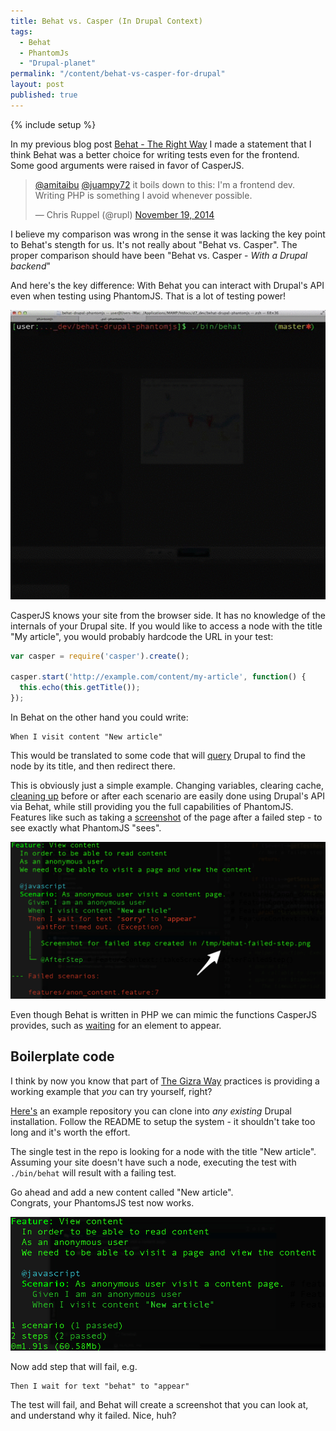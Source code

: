 ```yaml
---
title: Behat vs. Casper (In Drupal Context)
tags:
  - Behat
  - PhantomJs
  - "Drupal-planet"
permalink: "/content/behat-vs-casper-for-drupal"
layout: post
published: true
---
```


{% include setup %}

In my previous blog post [Behat - The Right Way](/content/behat-the-right-way) I made a statement that I think Behat was a better choice for writing tests even for the frontend. Some good arguments were raised in favor of CasperJS.  

<blockquote class="twitter-tweet" data-conversation="none" data-cards="hidden" data-partner="tweetdeck"><p><a href="https://twitter.com/amitaibu">@amitaibu</a> <a href="https://twitter.com/juampy72">@juampy72</a> it boils down to this: I&#39;m a frontend dev. Writing PHP is something I avoid whenever possible.</p>&mdash; Chris Ruppel (@rupl) <a href="https://twitter.com/rupl/status/535025236702683136">November 19, 2014</a></blockquote>
<script async src="//platform.twitter.com/widgets.js" charset="utf-8"></script>

I believe my comparison was wrong in the sense it was lacking the key point to Behat's stength for us. It's not really about "Behat vs. Casper". The proper comparison should have been "Behat vs. Casper - _With a Drupal backend_"

And here's the key difference: With Behat you can interact with Drupal's API even when testing using PhantomJS. That is a lot of testing power!

<img src="/assets/images/posts/behat-casper/image1.gif" />

<!-- more -->


CasperJS knows your site from the browser side. It has no knowledge of the internals of your Drupal site. If you would like to access a node with the title "My article", you would probably hardcode the URL in your test:

```javascript
var casper = require('casper').create();

casper.start('http://example.com/content/my-article', function() {
  this.echo(this.getTitle());
});
```

In Behat on the other hand you could write:

```Gherkin
When I visit content "New article"
```

This would be translated to some code that will [query](https://github.com/Gizra/behat-drupal-phantomjs/blob/master/features/bootstrap/FeatureContext.php#L11-L32) Drupal to find the node by its title, and then redirect there.

This is obviously just a simple example. Changing variables, clearing cache, [cleaning up](https://github.com/Gizra/behat-drupal-phantomjs/blob/master/features/bootstrap/FeatureContext.php#L70-L90) before or after each scenario are easily done using Drupal's API via Behat, while still providing you the full capabilities of PhantomJS. Features like such as taking a [screenshot](https://github.com/Gizra/behat-drupal-phantomjs/blob/master/features/bootstrap/FeatureContext.php#L50-L68) of the page after a failed step - to see exactly what PhantomJS "sees".

<img src="/assets/images/posts/behat-casper/image2.jpg" />

Even though Behat is written in PHP we can mimic the functions CasperJS provides, such as [waiting](https://github.com/Gizra/behat-drupal-phantomjs/blob/master/features/bootstrap/FeatureContext.php#L34-L39) for an element to appear.

## Boilerplate code

I think by now you know that part of [The Gizra Way](http://getpantheon.com/blog/drupal-development-gizra-way) practices is providing a working example that _you_ can try yourself, right?

[Here's](https://github.com/Gizra/behat-drupal-phantomjs) an example repository you can clone into _any existing_ Drupal installation. Follow the README to setup the system - it shouldn't take too long and it's worth the effort.

The single test in the repo is looking for a node with the title "New article". Assuming your site doesn't have such a node, executing the test with ``./bin/behat`` will result with a failing test.

Go ahead and add a new content called "New article".  
Congrats, your PhantomsJS test now works.

<img src="/assets/images/posts/behat-casper/image3.jpg" />

Now add step that will fail, e.g.

```Gherkin
Then I wait for text "behat" to "appear"
```

The test will fail, and Behat will create a screenshot that you can look at, and understand why it failed. Nice, huh?
